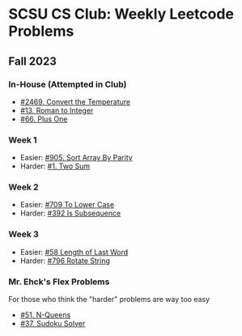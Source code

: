 # SCSU CS Club: Weekly Leetcode Problems
## Fall 2023
### In-House (Attempted in Club)
- [#2469. Convert the Temperature](https://leetcode.com/problems/convert-the-temperature/description/)
- [#13. Roman to Integer](https://leetcode.com/problems/roman-to-integer/description/)
- [#66. Plus One](https://leetcode.com/problems/plus-one/description/)

### Week 1
- Easier:	[#905. Sort Array By Parity](https://leetcode.com/problems/sort-array-by-parity/description/)
- Harder:	[#1. Two Sum](https://leetcode.com/problems/two-sum/description/)

### Week 2
- Easier:	[#709 To Lower Case](https://leetcode.com/problems/to-lower-case/description/)
- Harder:	[#392 Is Subsequence](https://leetcode.com/problems/is-subsequence/description/)

### Week 3
- Easier:	[#58 Length of Last Word](https://leetcode.com/problems/length-of-last-word/description/)
- Harder:	[#796 Rotate String](https://leetcode.com/problems/rotate-string/description/)

### Mr. Ehck's Flex Problems
For those who think the "harder" problems are way too easy

- [#51. N-Queens](https://leetcode.com/problems/n-queens/description/)
- [#37. Sudoku Solver](https://leetcode.com/problems/sudoku-solver/description/)